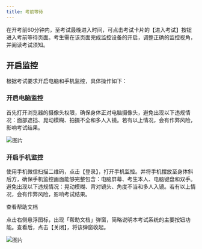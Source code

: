 ```yaml
---
title: 考前等待
---
```


在开考前60分钟内，至考试最晚进入时间，可点击考试卡片的【进入考试】按钮进入考前等待页面。考生需在该页面完成监控设备的开启，调整正确的监控视角，并阅读考试须知。

## 开启监控

根据考试要求开启电脑和手机监控，具体操作如下：

### 开启电脑监控

首先打开浏览器的摄像头权限，确保身体正对电脑摄像头，避免出现以下违规情况：面部遮挡、晃动模糊、拍摄不全和多人入镜。若有以上情况，会有作弊风险，影响考试结果。

![图片](/img/guide/11-1.png)


### 开启手机监控

使用手机微信扫描二维码，点击【登录】，打开手机监控。并将手机摆放至身体斜后方，确保手机监控画面能够完整包含：电脑屏幕、考生本人、电脑键盘和双手。避免出现以下违规情况：晃动模糊、背对镜头、角度不当和多人入镜。若有以上情况，会有作弊风险，影响考试结果。

查看帮助文档

点击右侧悬浮图标，出现「帮助文档」弹窗，简略说明本考试系统的主要按钮功能。查看后，点击【关闭】，将该弹窗收起。

![图片](/img/guide/11-2.png)


